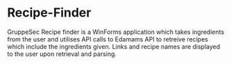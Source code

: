 # Recipe-Finder
GruppeSec Recipe finder is a WinForms application which takes ingredients from the user and utilises API calls to Edamams API to retreive recipes which include the ingredients given. Links and recipe names are displayed to the user upon retrieval and parsing.
